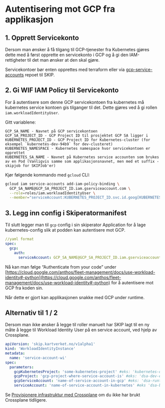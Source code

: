 # Autentisering mot GCP fra applikasjon

## 1. Opprett Servicekonto

Dersom man ønsker å få tilgang til GCP-tjenester fra Kubernetes gjøres dette med å først opprette en servicekonto i GCP og å gi den IAM-rettigheter til det man ønsker at den skal gjøre.

Servicekontoer bør enten opprettes med terraform eller via [gcp-service-accounts](https://github.com/kartverket/gcp-service-accounts) repoet til SKIP.

## 2. Gi WIF IAM Policy til Servicekonto

For å autentisere som denne GCP servicekontoen fra kubernetes må kubernetes service kontoen gis tilganger til det. Dette gjøres ved å gi rollen `iam.workloadIdentityUser`. 

Gitt variablene:

```
GCP_SA_NAME - Navnet på GCP servicekontoen
GCP_SA_PROJECT_ID - GCP Project ID til prosjektet GCP SA ligger i
KUBERNETES_PROJECT_ID - GCP Project ID for Kubernetes-cluster (for eksempel `kubernetes-dev-94b9` for dev-clusteret)
KUBERNETES_NAMESPACE - Kubernetes namespace hvor servicekontoen er opprettet
KUBERNETES_SA_NAME - Navnet på Kubernetes service accounten som brukes av en Pod (Vanligvis samme som applikasjonsnavnet, men med et suffix -skipjob for SKIPJob'er)
```

Kjør følgende kommando med `gcloud` CLI:

```bash
gcloud iam service-accounts add-iam-policy-binding \
  GCP_SA_NAME@GCP_SA_PROJECT_ID.iam.gserviceaccount.com \
  --role=roles/iam.workloadIdentityUser \
  --member="serviceAccount:KUBERNETES_PROJECT_ID.svc.id.goog[KUBERNETES_NAMESPACE/KUBERNETES_SA_NAME]"
```

## 3. Legg inn config i Skiperatormanifest

Til slutt legger man til `gcp` config i sin skiperator Application for å lage kubernetes-config slik at podden kan autentisere mot GCP.

```yaml
//yaml format
spec:
  gcp:
    auth:
      serviceAccount: GCP_SA_NAME@GCP_SA_PROJECT_ID.iam.gserviceaccount.com
```

Nå kan man følge “Authenticate from your code” under [https://cloud.google.com/anthos/fleet-management/docs/use-workload-identity#-python](https://cloud.google.com/anthos/fleet-management/docs/use-workload-identity#-python) for å autentisere mot GCP fra koden sin.

Når dette er gjort kan applikasjonen snakke med GCP under runtime.

## Alternativ til 1 / 2

Dersom man ikke ønsker å legge til roller manuelt har SKIP lagt til en ny måte å legge til Workload Identity User på en service account, ved hjelp av Crossplane.

```yaml
apiVersion: 'skip.kartverket.no/v1alpha1'
kind: 'WorkloadIdentityInstance'
metadata:
  name: 'service-account-wi'
spec:
  parameters:
    gcpKubernetesProject: 'some-kubernetes-project' #eks: 'kubernetes-dev-94b9'
    gcpProject: 'gcp-project-where-service-account-is' #eks: 'dsa-dev-e32c'
    gcpServiceAccount: 'name-of-service-account-in-gcp' #eks: 'dsa-runtime@dsa-dev-e32c.iam.gserviceaccount.com'
    serviceAccount: 'name-of-service-account-in-kubernetes' #eks 'dsa-backend', typically same name as your Application
```

Se [Provisjonere infrastruktur med Crossplane](../09-argo-cd/05-provisjonere-infrastruktur-med-crossplane.md) om du ikke har brukt Crossplane tidligere.
